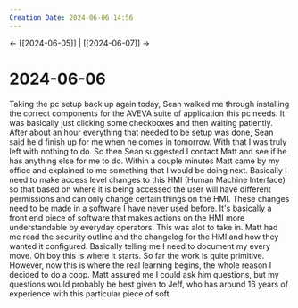 ```yaml
---
Creation Date: 2024-06-06 14:56
---
```


<- [[2024-06-05]] | [[2024-06-07]]  ->

# 2024-06-06
Taking the pc setup back up again today, Sean walked me through installing the correct components for the AVEVA suite of application this pc needs. It was basically just clicking some checkboxes and then waiting patiently. After about an hour everything that needed to be setup was done, Sean said he'd finish up for me when he comes in tomorrow. With that I was truly left with nothing to do. So then Sean suggested I contact Matt and see if he has anything else for me to do. Within a couple minutes Matt came by my office and explained to me something that I would be doing next. Basically I need to make access level changes to this HMI (Human Machine Interface) so that based on where it is being accessed the user will have different permissions and can only change certain things on the HMI. These changes need to be made in a software I have never used before. It's basically a front end piece of software that makes actions on the HMI more understandable by everyday operators. This was alot to take in. Matt had me read the security outline and the changelog for the HMI and how they wanted it configured. Basically telling me I need to document my every move. Oh boy this is where it starts. So far the work is quite primitive. However, now this is where the real learning begins, the whole reason I decided to do a coop. Matt assured me I could ask him questions, but my questions would probably be best given to Jeff, who has around 16 years of experience with this particular piece of soft